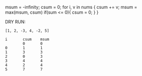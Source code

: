 
msum = -infinity;
csum = 0;
for i, v in nums {
    csum += v;
    msum = max(msum, csum)
    if(sum <= 0){
        csum = 0;
    }
}


DRY RUN:

    [1, 2, -3, 4, -2, 5]

    i       csum    msum
            0       0
    0       1       1
    1       3       3
    2       0       3
    3       4       4
    4       2       4
    5       7       7


